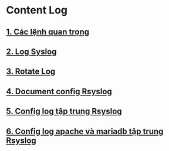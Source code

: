 # Content Log
## [1. Các lệnh quan trọng](https://github.com/PhamKhahn/Tong-hop-Note/blob/master/Log/1.%20C%C3%A1c%20l%E1%BB%87nh%20c%E1%BA%A7n%20thi%E1%BA%BFt%20khi%20thao%20t%C3%A1c%20v%E1%BB%9Bi%20log/README.md)

## [2. Log Syslog](https://github.com/PhamKhahn/Tong-hop-Note/blob/master/Log/2.%20Log%2CSyslog/README.md)

## [3. Rotate Log](https://github.com/PhamKhahn/Tong-hop-Note/blob/master/Log/4.%20Rotatelog/doc/Rotatelog.md)

## [4. Document config Rsyslog](https://github.com/PhamKhahn/Tong-hop-Note/blob/master/Log/3.%20Rsyslog%20v%C3%A0%20c%E1%BA%A5u%20h%C3%ACnh%20log%20t%E1%BA%ADp%20trung/doc/Document%20Config%20Rsyslog%20.md)

## [5. Config log tập trung Rsyslog](https://github.com/PhamKhahn/Tong-hop-Note/blob/master/Log/3.%20Rsyslog%20v%C3%A0%20c%E1%BA%A5u%20h%C3%ACnh%20log%20t%E1%BA%ADp%20trung/doc/Rsyslog.md)

## [6. Config log apache và mariadb tập trung Rsyslog](https://github.com/PhamKhahn/Tong-hop-Note/blob/master/Log/3.%20Rsyslog%20v%C3%A0%20c%E1%BA%A5u%20h%C3%ACnh%20log%20t%E1%BA%ADp%20trung/doc/Log%20Apache-%20Rsyslog.md)

